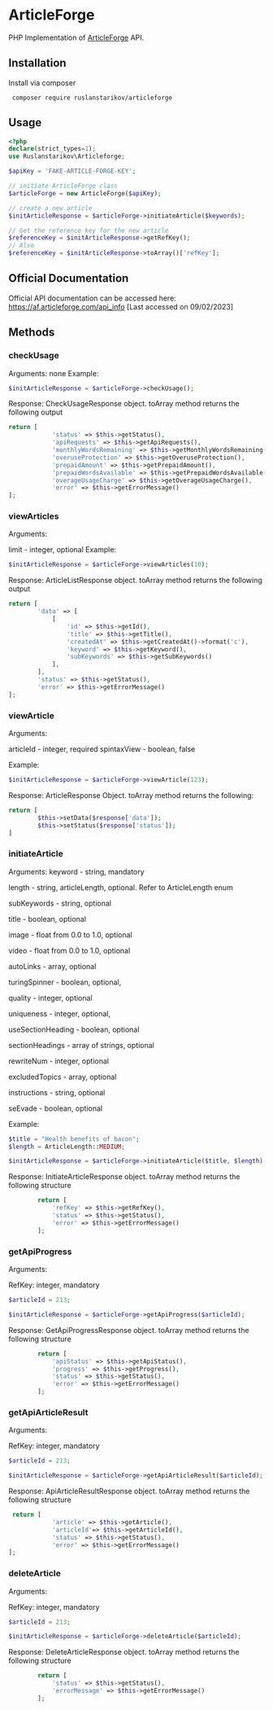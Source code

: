 # ArticleForge
PHP Implementation of [ArticleForge](https://articleforge.com) API.
## Installation
Install via composer

``` composer require ruslanstarikov/articleforge```
## Usage
```php
<?php
declare(strict_types=1);
use Ruslanstarikov\Articleforge;

$apiKey = 'FAKE-ARTICLE-FORGE-KEY';

// initiate ArticleForge class
$articleForge = new ArticleForge($apiKey);

// create a new article
$initArticleResponse = $articleForge->initiateArticle($keywords); 

// Get the reference key for the new article
$referenceKey = $initArticleResponse->getRefKey();
// Also
$referenceKey = $initArticleResponse->toArray()['refKey'];
```
## Official Documentation
Official API documentation can be accessed here: https://af.articleforge.com/api_info 
[Last accessed on 09/02/2023]

## Methods
### checkUsage
Arguments: none
Example: 
```php
$initArticleResponse = $articleForge->checkUsage(); 
```
Response: CheckUsageResponse object. toArray method returns the following output
```php
return [
            'status' => $this->getStatus(),
            'apiRequests' => $this->getApiRequests(),
            'monthlyWordsRemaining' => $this->getMonthlyWordsRemaining(),
            'overuseProtection' => $this->getOveruseProtection(),
            'prepaidAmount' => $this->getPrepaidAmount(),
            'prepaidWordsAvailable' => $this->getPrepaidWordsAvailable(),
            'overageUsageCharge' => $this->getOverageUsageCharge(),
            'error' => $this->getErrorMessage()
];
```


### viewArticles
Arguments:

limit - integer, optional
Example:
```php
$initArticleResponse = $articleForge->viewArticles(10); 
```
Response: ArticleListResponse object. toArray method returns the following output
```php
return [
        'data' => [
            [
                'id' => $this->getId(),
                'title' => $this->getTitle(),
                'createdAt' => $this->getCreatedAt()->format('c'),
                'keyword' => $this->getKeyword(),
                'subKeywords' => $this->getSubKeywords()
            ],
        ],
        'status' => $this->getStatus(),
        'error' => $this->getErrorMessage()
];
```

### viewArticle
Arguments: 

articleId - integer, required
spintaxView - boolean, false

Example:
```php
$initArticleResponse = $articleForge->viewArticle(123); 
```
Response: ArticleResponse Object. toArray method returns the following:
```php
return [
        $this->setData($response['data']);
        $this->setStatus($response['status']);
]
```

### initiateArticle
Arguments:
keyword - string, mandatory

length - string, articleLength, optional. Refer to ArticleLength enum

subKeywords - string, optional

title - boolean, optional

image - float from 0.0 to 1.0, optional

video - float from 0.0 to 1.0, optional

autoLinks - array, optional

turingSpinner - boolean, optional,

quality - integer, optional

uniqueness - integer, optional,

useSectionHeading - boolean, optional

sectionHeadings - array of strings, optional

rewriteNum - integer, optional

excludedTopics - array, optional

instructions - string, optional

seEvade - boolean, optional

Example:
```php
$title = "Health benefits of bacon";
$length = ArticleLength::MEDIUM;

$initArticleResponse = $articleForge->initiateArticle($title, $length); 
```

Response: InitiateArticleResponse object. toArray method returns the following structure
```php
        return [
            'refKey' => $this->getRefKey(),
            'status' => $this->getStatus(),
            'error' => $this->getErrorMessage()
        ];
```

### getApiProgress
Arguments:

RefKey: integer, mandatory

```php
$articleId = 213;

$initArticleResponse = $articleForge->getApiProgress($articleId); 
```

Response: GetApiProgressResponse object. toArray method returns the following structure
```php
        return [
            'apiStatus' => $this->getApiStatus(),
            'progress' => $this->getProgress(),
            'status' => $this->getStatus(),
            'error' => $this->getErrorMessage()
        ];
```

### getApiArticleResult
Arguments:

RefKey: integer, mandatory

```php
$articleId = 213;

$initArticleResponse = $articleForge->getApiArticleResult($articleId); 
```

Response: ApiArticleResultResponse object. toArray method returns the following structure
```php
 return [
            'article' => $this->getArticle(),
            'articleId'=> $this->getArticleId(),
            'status' => $this->getStatus(),
            'error' => $this->getErrorMessage()
];
```
### deleteArticle
Arguments:

RefKey: integer, mandatory

```php
$articleId = 213;

$initArticleResponse = $articleForge->deleteArticle($articleId); 
```

Response: DeleteArticleResponse object. toArray method returns the following structure
```php
        return [
            'status' => $this->getStatus(),
            'errorMessage' => $this->getErrorMessage()
        ];
```

